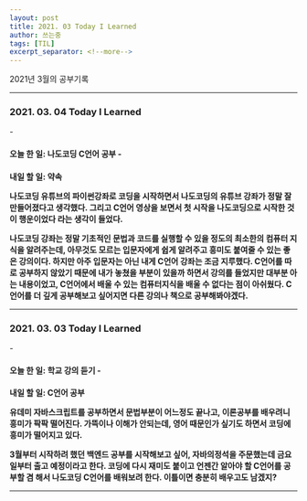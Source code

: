 ```yaml
---
layout: post
title: 2021. 03 Today I Learned
author: 쓰는중
tags: [TIL]
excerpt_separator: <!--more-->
---
```


2021년 3월의 공부기록
 <!--more-->


- - -

<h3>2021. 03. 04 Today I Learned</h3>
- <h4>오늘 한 일: 나도코딩 C언어 공부
- <h4>내일 할 일: 약속

나도코딩 유튜브의 파이썬강좌로 코딩을 시작하면서 나도코딩의 유튜브 강좌가 정말 잘 만들어졌다고 생각했다. 그리고 C언어 영상을 보면서 첫 시작을 나도코딩으로 시작한 것이 행운이었다 라는 생각이 들었다.

나도코딩 강좌는 정말 기초적인 문법과 코드를 실행할 수 있을 정도의 최소한의 컴퓨터 지식을 알려주는데, 아무것도 모르는 입문자에게 쉽게 알려주고 흥미도 붙여줄 수 있는 좋은 강의이다. 하지만 아주 입문자는 아닌 내게 C언어 강좌는 조금 지루했다. C언어를 따로 공부하지 않았기 때문에 내가 놓쳤을 부분이 있을까 하면서 강의를 들었지만 대부분 아는 내용이었고, C언어에서 배울 수 있는 컴퓨터지식을 배울 수 없다는 점이 아쉬웠다. C언어를 더 깊게 공부해보고 싶어지면 다른 강의나 책으로 공부해봐야겠다.

- - -

<h3>2021. 03. 03 Today I Learned</h3>
- <h4>오늘 한 일: 학교 강의 듣기
- <h4>내일 할 일: C언어 공부

유데미 자바스크립트를 공부하면서 문법부분이 어느정도 끝나고, 이론공부를 배우려니 흥미가 팍팍 떨어진다. 가뜩이나 이해가 안되는데, 영어 때문인가 싶기도 하면서 코딩에 흥미가 떨어지고 있다.  

3월부터 시작하려 했던 백엔드 공부를 시작해보고 싶어, 자바의정석을 주문했는데 금요일부터 출고 예정이라고 한다. 코딩에 다시 재미도 붙이고 언젠간 알아야 할 C언어를 공부할 겸 해서 나도코딩 C언어를 배워보려 한다. 이틀이면 충분히 배우고도 남겠지?

- - -